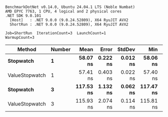 ```

BenchmarkDotNet v0.14.0, Ubuntu 24.04.1 LTS (Noble Numbat)
AMD EPYC 7763, 1 CPU, 4 logical and 2 physical cores
.NET SDK 9.0.101
  [Host]   : .NET 9.0.0 (9.0.24.52809), X64 RyuJIT AVX2
  ShortRun : .NET 9.0.0 (9.0.24.52809), X64 RyuJIT AVX2

Job=ShortRun  IterationCount=3  LaunchCount=1  
WarmupCount=3  

```
| Method         | Number | Mean      | Error    | StdDev   | Min       | Max       | Allocated |
|--------------- |------- |----------:|---------:|---------:|----------:|----------:|----------:|
| **Stopwatch**      | **1**      |  **58.07 ns** | **0.222 ns** | **0.012 ns** |  **58.06 ns** |  **58.08 ns** |         **-** |
| ValueStopwatch | 1      |  57.41 ns | 0.403 ns | 0.022 ns |  57.40 ns |  57.43 ns |         - |
| **Stopwatch**      | **3**      | **117.53 ns** | **1.132 ns** | **0.062 ns** | **117.47 ns** | **117.59 ns** |         **-** |
| ValueStopwatch | 3      | 115.93 ns | 2.074 ns | 0.114 ns | 115.81 ns | 116.04 ns |         - |
